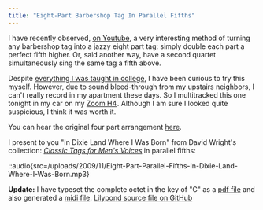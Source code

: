 ```yaml
---
title: "Eight-Part Barbershop Tag In Parallel Fifths"
---
```


I have recently observed, [on Youtube](http://www.youtube.com/watch?v=8TbBZkh9PIs), a very interesting method of turning any barbershop tag into a jazzy eight part tag: simply double each part a perfect fifth higher. Or, said another way, have a second quartet simultaneously sing the same tag a fifth above.

Despite [everything I was taught in college](http://en.wikipedia.org/wiki/Consecutive_fifths), I have been curious to try this myself. However, due to sound bleed-through from my upstairs neighbors, I can't really record in my apartment these days. So I multitracked this one tonight in my car on my [Zoom H4](http://www.amazon.com/gp/product/B000LGA2K6?ie=UTF8&amp;tag=winterjourna-20&amp;linkCode=as2&amp;camp=1789&amp;creative=390957&amp;creativeASIN=B000LGA2K6)<img style="border:none !important; margin:0px !important;" src="http://www.assoc-amazon.com/e/ir?t=winterjourna-20&amp;l=as2&amp;o=1&amp;a=B000LGA2K6" border="0" alt="" width="1" height="1" />. Although I am sure I looked quite suspicious, I think it was worth it.

You can hear the original four part arrangement [here](/blog/in-dixie-land-where-i-was-born/).

I present to you "In Dixie Land Where I Was Born" from David Wright's collection: <em>[Classic Tags for Men's Voices](http://www.stampedecitychorus.com/classic_tags_men2.pdf)</em> in parallel fifths:

::audio{src=/uploads/2009/11/Eight-Part-Parallel-Fifths-In-Dixie-Land-Where-I-Was-Born.mp3}

<strong>Update:</strong> I have typeset the complete octet in the key of "C" as a [pdf file](/uploads/2009/11/eight-part-dixie-land-tag.pdf) and also generated a <a href='/uploads/2009/11/eight-part-dixie-land-tag.midi'>midi file</a>.
[Lilypond source file on GitHub](https://github.com/captbaritone/eldredge-dixie_land_parallel_fifths)
